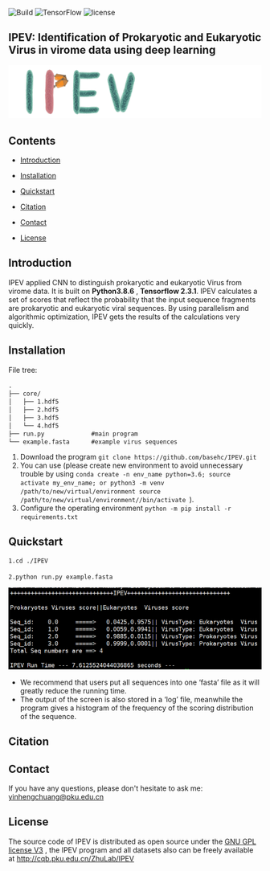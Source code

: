  ![Build](https://img.shields.io/badge/Build-passing-brightgreen) ![TensorFlow](https://img.shields.io/badge/TensorFlow-V2.3.1-brightgreen) ![license](https://img.shields.io/badge/license-GPL--v3-blue) 

## IPEV: Identification of Prokaryotic and Eukaryotic Virus in virome data using deep learning

  ![0](./pic/logo.png)

## Contents

- [Introduction](#Introduction)

- [Installation](#Installation)
- [Quickstart](#Quickstart)
- [Citation](#Citation)
- [Contact](#Contact)
- [License](#License)



## Introduction

IPEV applied CNN to distinguish prokaryotic and eukaryotic Virus from virome data. It is built on **Python3.8.6** , **Tensorflow  2.3.1**. IPEV calculates a set of scores that reflect the probability that the input sequence fragments are prokaryotic and eukaryotic viral sequences. By using parallelism and algorithmic optimization, IPEV gets the results of the calculations very quickly.

## Installation

File tree:

```
.
├── core/
│   ├── 1.hdf5
│   ├── 2.hdf5
│   ├── 3.hdf5
│   └── 4.hdf5
├── run.py             #main program
└── example.fasta      #example virus sequences
```

1. Download the program `git clone https://github.com/basehc/IPEV.git`
2. You can use (please create new environment to avoid unnecessary trouble by using `conda create -n env_name python=3.6; source activate my_env_name; or python3 -m venv /path/to/new/virtual/environment source /path/to/new/virtual/environment//bin/activate `).
3. Configure the operating environment `python -m pip install -r requirements.txt`                         



## Quickstart

```
1.cd ./IPEV

2.python run.py example.fasta
```

![1](./pic/2.jpg)

- We recommend that users put all sequences into one ‘fasta’ file as it will greatly reduce the running time.
- The output of the screen is also stored in a ‘log’ file, meanwhile the program gives a histogram of the frequency of the scoring distribution of the sequence.





## Citation

## Contact

If you have any questions, please don't hesitate to ask me: yinhengchuang@pku.edu.cn

## License

The source code of IPEV is distributed as open source under the [GNU GPL license V3](https://www.gnu.org/licenses/gpl-3.0.en.html) , the IPEV program and all datasets  also can be freely available at http://cqb.pku.edu.cn/ZhuLab/IPEV
